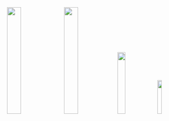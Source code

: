 <div align = "center">
<img src = "https://img.shields.io/badge/JavaScript-323330?style=for-the-badge&logo=javascript&logoColor=F7DF1E&" width = "25%"></img>
<img src = "https://img.shields.io/badge/TypeScript-007ACC?style=for-the-badge&logo=typescript&logoColor=white" width = "25%"></img>
<img src = "https://img.shields.io/badge/Python-FFD43B?style=for-the-badge&logo=python&logoColor=darkgreen" width = "19%"></img>
<img src = "https://img.shields.io/badge/C%2B%2B-00599C?style=for-the-badge&logo=c%2B%2B&logoColor=white" width = "14%"></img>
</div>
